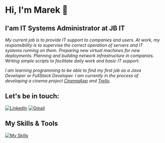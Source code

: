 # Hi, I'm Marek 👋


## I'am IT Systems Administrator at JB IT

_My current job is to provide IT support to companies and users. At work, my responsibility is to supervise the correct operation of servers and IT systems running on them. Preparing new virtual machines for new deployments. Planning and building network infrastructure in companies. Writing simple scripts to facilitate daily work and basic IT support._

*I am learning programming to be able to find my first job as a Java Developer or FullStack Developer. I am currently in the process of developing a cinema project [CinemaApp](https://github.com/PolekM/CinemaApp) and [Trello](https://trello.com/b/q02BSRH0/cinema).*


## Let's be in touch:

[![LinkedIn](https://img.shields.io/badge/LinkedIn-0077B5?style=for-the-badge&logo=linkedin&logoColor=white)](https://www.linkedin.com/in/marek-polek)
[![Gmail](https://img.shields.io/badge/Gmail-D14836?style=for-the-badge&logo=gmail&logoColor=white)](mailto:marek.pawel.polek@gmail.com)


## My Skills & Tools

[![My Skills](https://skillicons.dev/icons?i=java,spring,mysql,git,maven,idea,postman,vscode,ts,hibernate,html,js,angular,docker)](https://www.linkedin.com/in/marek-polek)
